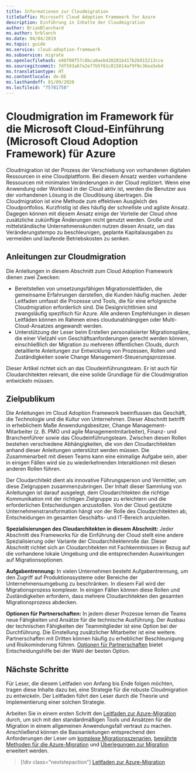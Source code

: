```yaml
---
title: Informationen zur Cloudmigration
titleSuffix: Microsoft Cloud Adoption Framework for Azure
description: Einführung in Inhalte der Cloudmigration
author: BrianBlanchard
ms.author: brblanch
ms.date: 04/04/2019
ms.topic: guide
ms.service: cloud-adoption-framework
ms.subservice: migrate
ms.openlocfilehash: e98f00f57c8bca0aeb428281b417b2b915213cce
ms.sourcegitcommit: 7df593a67a2e77b5f61c815814af9f0c36ea5ebd
ms.translationtype: HT
ms.contentlocale: de-DE
ms.lasthandoff: 01/09/2020
ms.locfileid: "75781758"
---
```

# <a name="cloud-migration-in-the-microsoft-cloud-adoption-framework-for-azure"></a>Cloudmigration im Framework für die Microsoft Cloud-Einführung (Microsoft Cloud Adoption Framework) für Azure

Cloudmigration ist der Prozess der Verschiebung von vorhandenen digitalen Ressourcen in eine Cloudplattform. Bei diesem Ansatz werden vorhandene Ressourcen mit minimalen Veränderungen in der Cloud repliziert. Wenn eine Anwendung oder Workload in der Cloud aktiv ist, werden die Benutzer aus der vorhandenen Lösung in die Cloudlösung übertragen. Die Cloudmigration ist eine Methode zum effektiven Ausgleich des Cloudportfolios. Kurzfristig ist dies häufig der schnellste und agilste Ansatz. Dagegen können mit diesem Ansatz einige der Vorteile der Cloud ohne zusätzliche zukünftige Änderungen nicht genutzt werden. Große und mittelständische Unternehmenskunden nutzen diesen Ansatz, um das Veränderungstempo zu beschleunigen, geplante Kapitalausgaben zu vermeiden und laufende Betriebskosten zu senken.

## <a name="cloud-migration-guidance"></a>Anleitungen zur Cloudmigration

Die Anleitungen in diesem Abschnitt zum Cloud Adoption Framework dienen zwei Zwecken:

- Bereitstellen von umsetzungsfähigen Migrationsleitfäden, die gemeinsame Erfahrungen darstellen, die Kunden häufig machen. Jeder Leitfaden umfasst die Prozesse und Tools, die für eine erfolgreiche Cloudmigration erforderlich sind. Die Designrichtlinien sind zwangsläufig spezifisch für Azure. Alle anderen Empfehlungen in diesen Leitfäden können im Rahmen eines cloudunabhängigen oder Multi-Cloud-Ansatzes angewandt werden.
- Unterstützung der Leser beim Erstellen personalisierter Migrationspläne, die einer Vielzahl von Geschäftsanforderungen gerecht werden können, einschließlich der Migration zu mehreren öffentlichen Clouds, durch detaillierte Anleitungen zur Entwicklung von Prozessen, Rollen und Zuständigkeiten sowie Change Management-Steuerungsprozesse.

Dieser Artikel richtet sich an das Cloudeinführungsteam. Er ist auch für Cloudarchitekten relevant, die eine solide Grundlage für die Cloudmigration entwickeln müssen.

## <a name="intended-audience"></a>Zielpublikum

Die Anleitungen im Cloud Adoption Framework beeinflussen das Geschäft, die Technologie und die Kultur von Unternehmen. Dieser Abschnitt betrifft in erheblichem Maße Anwendungsbesitzer, Change Management-Mitarbeiter (z. B. PMO und agile Managementmitarbeiter), Finanz- und Branchenführer sowie das Cloudeinführungsteam. Zwischen diesen Rollen bestehen verschiedene Abhängigkeiten, die von den Cloudarchitekten anhand dieser Anleitungen unterstützt werden müssen. Die Zusammenarbeit mit diesen Teams kann eine einmalige Aufgabe sein, aber in einigen Fällen wird sie zu wiederkehrenden Interaktionen mit diesen anderen Rollen führen.

Der Cloudarchitekt dient als innovative Führungsperson und Vermittler, um diese Zielgruppen zusammenzubringen. Der Inhalt dieser Sammlung von Anleitungen ist darauf ausgelegt, dem Cloudarchitekten die richtige Kommunikation mit der richtigen Zielgruppe zu erleichtern und die erforderlichen Entscheidungen anzustoßen. Von der Cloud gestützte Unternehmenstransformation hängt von der Rolle des Cloudarchitekten ab, Entscheidungen im gesamten Geschäfts- und IT-Bereich anzuleiten.

**Spezialisierungen des Cloudarchitekten in diesem Abschnitt:** Jeder Abschnitt des Frameworks für die Einführung der Cloud stellt eine andere Spezialisierung oder Variante der Cloudarchitektenrolle dar. Dieser Abschnitt richtet sich an Cloudarchitekten mit Fachkenntnissen in Bezug auf die vorhandene lokale Umgebung und die entsprechenden Auswirkungen auf Migrationsoptionen.

**Aufgabentrennung:** In vielen Unternehmen besteht Aufgabentrennung, um den Zugriff auf Produktionssysteme oder Bereiche der Unternehmensumgebung zu beschränken. In diesem Fall wird der Migrationsprozess komplexer. In einigen Fällen können diese Rollen und Zuständigkeiten erfordern, dass mehrere Cloudarchitekten den gesamten Migrationsprozess abdecken.

**Optionen für Partnerschaften:** In jedem dieser Prozesse lernen die Teams neue Fähigkeiten und Ansätze für die technische Ausführung. Der Ausbau der technischen Fähigkeiten der Teammitglieder ist eine Option bei der Durchführung. Die Einstellung zusätzlicher Mitarbeiter ist eine weitere. Partnerschaften mit Dritten können häufig zu erheblicher Beschleunigung und Risikominderung führen. [Optionen für Partnerschaften](./migration-considerations/assess/partnership-options.md) bietet Entscheidungshilfe bei der Wahl der besten Option.

## <a name="next-steps"></a>Nächste Schritte

Für Leser, die diesem Leitfaden von Anfang bis Ende folgen möchten, tragen diese Inhalte dazu bei, eine Strategie für die robuste Cloudmigration zu entwickeln. Der Leitfaden führt den Leser durch die Theorie und Implementierung einer solchen Strategie.

Arbeiten Sie in einem ersten Schritt den [Leitfaden zur Azure-Migration](./azure-migration-guide/index.md) durch, um sich mit den standardmäßigen Tools und Ansätzen für die Migration in einem allgemeinen Anwendungsfall vertraut zu machen. Anschließend können die Basisanleitungen entsprechend den Anforderungen der Leser um [komplexe Migrationsszenarien](./expanded-scope/index.md), [bewährte Methoden für die Azure-Migration](./azure-best-practices/index.md) und [Überlegungen zur Migration](./migration-considerations/index.md) erweitert werden.

> [!div class="nextstepaction"]
> [Leitfaden zur Azure-Migration](./azure-migration-guide/index.md)
